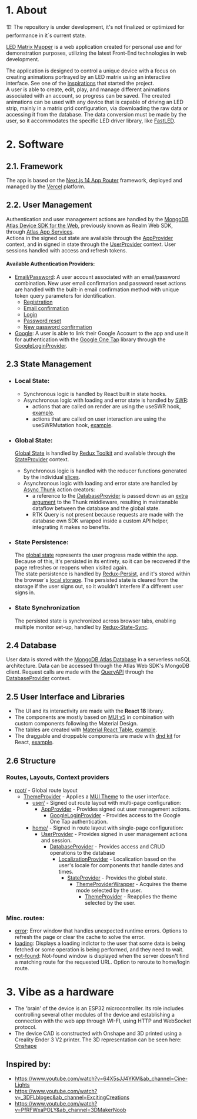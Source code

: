 # 1. About

:building_construction: The repository is under development, it's not finalized or optimized for performance in it`s current state.

[LED Matrix Mapper](https://vibe-salty.vercel.app) is a web application created for personal use and for demonstration purposes, utilizing the latest Front-End technologies in web development.<br/>

The application is designed to control a unique device with a focus on creating animations portrayed by an LED matrix using an interactive interface. See one of the [inspirations](https://youtu.be/64X5sJJ4YKM?si=_vRgQX4lwe8lhrCd&t=170) that started the project.<br/>
A user is able to create, edit, play, and manage different animations associated with an account, so progress can be saved.
The created animations can be used with any device that is capable of driving an LED strip, mainly in a matrix grid configuration, via downloading the raw data or accessing it from the database. The data conversion must be made by the user, so it accommodates the specific LED driver library, like [FastLED](https://fastled.io).

# 2. Software </br>

## 2.1. Framework

The app is based on the [Next.js 14 App Router](https://nextjs.org/docs/app) framework, deployed and managed by the [Vercel](https://vercel.com/) platform.

## 2.2. User Management

Authentication and user management actions are handled by the [MongoDB Atlas Device SDK for the Web](https://www.mongodb.com/docs/atlas/device-sdks/web/), previously known as Realm Web SDK, through [Atlas App Services](https://www.mongodb.com/products/platform/atlas-app-services).<br/> Actions in the signed out state are available through the [AppProvider](https://github.com/extra-salty/ledMatrixMapper/blob/25094f2bb12f9bbc122cad2c4c7cec10b9018369/client/src/providers/AppProvider/AppProvider.tsx) context, and in signed in state through the
[UserProvider](https://github.com/extra-salty/ledMatrixMapper/blob/25094f2bb12f9bbc122cad2c4c7cec10b9018369/client/src/providers/UserProvider/UserProvider.tsx) context. User sessions handled with access and refresh tokens.

#### Available Authentication Providers:

- [Email/Password](https://www.mongodb.com/docs/atlas/device-sdks/web/manage-email-password-users/): A user account associated with an email/password combination. New user email confirmation and password reset actions are handled with the built-in email confirmation method with unique token query parameters for identification.
  - [Registration](https://github.com/extra-salty/ledMatrixMapper/blob/25094f2bb12f9bbc122cad2c4c7cec10b9018369/client/src/components/user/forms/RegisterForm/RegisterForm.tsx)
  - [Email confirmation](https://github.com/extra-salty/ledMatrixMapper/blob/25094f2bb12f9bbc122cad2c4c7cec10b9018369/client/src/components/user/ConfirmResult/ConfirmResult.tsx)
  - [Login](https://github.com/extra-salty/ledMatrixMapper/blob/25094f2bb12f9bbc122cad2c4c7cec10b9018369/client/src/components/user/login/InternalLoginProvider/InternalLoginProvider.tsx)
  - [Password reset](https://github.com/extra-salty/ledMatrixMapper/blob/25094f2bb12f9bbc122cad2c4c7cec10b9018369/client/src/components/user/forms/PasswordResetForm/PasswordResetForm.tsx)
  - [New password confirmation](https://github.com/extra-salty/ledMatrixMapper/blob/25094f2bb12f9bbc122cad2c4c7cec10b9018369/client/src/components/user/forms/NewPasswordForm/NewPasswordForm.tsx)
- [Google](https://www.mongodb.com/docs/atlas/device-sdks/web/authenticate/#google-authentication): A user is able to link their Google Account to the app and use it for authentication with the [Google One Tap](https://developers.google.com/identity/gsi/web/guides/display-google-one-tap) library through the [GoogleLoginProvider](https://github.com/extra-salty/ledMatrixMapper/blob/25094f2bb12f9bbc122cad2c4c7cec10b9018369/client/src/components/user/login/GoogleLoginProvider/GoogleLoginProvider.tsx).

## 2.3 State Management

- ### Local State:

  - Synchronous logic is handled by React built in state hooks.
  - Asynchronous logic with loading and error state is handled by [SWR](https://swr.vercel.app/):
    - actions that are called on render are using the useSWR hook, [example](https://github.com/extra-salty/vibe/blob/79a31f631e4535d92cbbf508a9d610552a30f521/client/src/components/user/ConfirmResult/ConfirmResult.tsx).
    - actions that are called on user interaction are using the useSWRMutation hook, [example](https://github.com/extra-salty/vibe/blob/79a31f631e4535d92cbbf508a9d610552a30f521/client/src/components/user/forms/RegisterForm/RegisterForm.tsx).

- ### Global State:

  [Global State](https://github.com/extra-salty/ledMatrixMapper/tree/25094f2bb12f9bbc122cad2c4c7cec10b9018369/client/src/libs/redux) is handled by [Redux Toolkit](https://redux-toolkit.js.org/) and available through the [StateProvider](https://github.com/extra-salty/ledMatrixMapper/blob/25094f2bb12f9bbc122cad2c4c7cec10b9018369/client/src/providers/StateProvider/StateProvider.tsx) context.

  - Synchronous logic is handled with the reducer functions generated by the individual [slices](https://github.com/extra-salty/ledMatrixMapper/tree/25094f2bb12f9bbc122cad2c4c7cec10b9018369/client/src/libs/redux/features).
  - Asynchronous logic with loading and error state are handled by [Async Thunk](https://redux-toolkit.js.org/usage/usage-guide#async-requests-with-createasyncthunk) action creators:
    - a reference to the [DatabaseProvider](#2x-database) is passed down as an [extra argument](https://github.com/extra-salty/ledMatrixMapper/blob/25094f2bb12f9bbc122cad2c4c7cec10b9018369/client/src/libs/redux/store.ts#L18C1-L18C34) to the Thunk middleware, resulting in maintanable dataflow between the database and the global state.
    - RTK Query is not present because requests are made with the database own SDK wrapped inside a custom API helper, integrating it makes no benefits.

- ### State Persistence:

  The [global state](https://github.com/extra-salty/ledMatrixMapper/blob/25094f2bb12f9bbc122cad2c4c7cec10b9018369/client/src/libs/redux/reducers.ts) represents the user progress made within the app. Because of this, it's persisted in its entirety, so it can be recovered if the page refreshes or reopens when visited again.<br/>
  The state persistence is handled by [Redux-Persist](https://www.npmjs.com/package/redux-persist), and it's stored within the browser`s [local storage](https://github.com/extra-salty/ledMatrixMapper/blob/25094f2bb12f9bbc122cad2c4c7cec10b9018369/client/src/libs/redux/storage.ts).
  The persisted state is cleared from the storage if the user signs out, so it wouldn't interfere if a different user signs in.

- ### State Synchronization
  The persisted state is synchronized across browser tabs, enabling multiple monitor set-up, handled by [Redux-State-Sync](https://www.npmjs.com/package/redux-state-sync).

## 2.4 Database

User data is stored with the [MongoDB Atlas Database](https://www.mongodb.com/products/platform/atlas-database) in a serverless noSQL architecture. Data can be accessed through the Atlas Web SDK's MongoDB client. Request calls are made with the [QueryAPI](https://www.mongodb.com/docs/atlas/device-sdks/web/mongodb/) through the [DatabaseProvider](https://github.com/extra-salty/ledMatrixMapper/blob/25094f2bb12f9bbc122cad2c4c7cec10b9018369/client/src/providers/DatabaseProvider/DatabaseProvider.tsx) context.

## 2.5 User Interface and Libraries

- The UI and its interactivity are made with the **React 18** library.
- The components are mostly based on [MUI v5](https://mui.com/) in combination with custom components following the Material Design.
- The tables are created with [Material React Table](https://www.material-react-table.com/), [example](https://github.com/extra-salty/ledMatrixMapper/blob/25094f2bb12f9bbc122cad2c4c7cec10b9018369/client/src/components/home/Playlist/Playlist.tsx).
- The draggable and droppable components are made with [dnd kit](https://dndkit.com/) for React, [example](https://github.com/extra-salty/ledMatrixMapper/blob/25094f2bb12f9bbc122cad2c4c7cec10b9018369/client/src/components/home/Effect/FrameGridWrapper/FrameGridWrapper.tsx).

## 2.6 Structure

### Routes, Layouts, Context providers

- [root/](https://github.com/extra-salty/ledMatrixMapper/blob/25094f2bb12f9bbc122cad2c4c7cec10b9018369/client/src/app/layout.tsx) - Global route layout
  - [ThemeProvider](https://github.com/extra-salty/ledMatrixMapper/blob/25094f2bb12f9bbc122cad2c4c7cec10b9018369/client/src/providers/ThemeProvider/ThemeProvider.tsx) - Applies a [MUI Theme](https://github.com/extra-salty/ledMatrixMapper/blob/25094f2bb12f9bbc122cad2c4c7cec10b9018369/client/src/providers/ThemeProvider/useTheme.tsx) to the user interface.
    - [user/](https://github.com/extra-salty/ledMatrixMapper/blob/25094f2bb12f9bbc122cad2c4c7cec10b9018369/client/src/app/user/layout.tsx) - Signed out route layout with multi-page configuration:
      - [AppProvider](https://github.com/extra-salty/ledMatrixMapper/blob/25094f2bb12f9bbc122cad2c4c7cec10b9018369/client/src/providers/AppProvider/AppProvider.tsx) - Provides signed out user management actions.
        - [GoogleLoginProvider](https://github.com/extra-salty/ledMatrixMapper/blob/25094f2bb12f9bbc122cad2c4c7cec10b9018369/client/src/components/user/login/GoogleLoginProvider/GoogleLoginProvider.tsx) - Provides access to the Google One Tap authentication.
    - [home/](https://github.com/extra-salty/ledMatrixMapper/blob/25094f2bb12f9bbc122cad2c4c7cec10b9018369/client/src/app/home/layout.tsx) - Signed in route layout with single-page configuration:
      - [UserProvider](https://github.com/extra-salty/ledMatrixMapper/blob/25094f2bb12f9bbc122cad2c4c7cec10b9018369/client/src/providers/UserProvider/UserProvider.tsx) - Provides signed in user management actions and session.
        - [DatabaseProvider](https://github.com/extra-salty/ledMatrixMapper/blob/25094f2bb12f9bbc122cad2c4c7cec10b9018369/client/src/providers/DatabaseProvider/DatabaseProvider.tsx) - Provides access and CRUD operations to the database
          - [LocalizationProvider](https://mui.com/x/api/date-pickers/localization-provider/) - Localication based on the user's locale for components that handle dates and times.
            - [StateProvider](https://github.com/extra-salty/ledMatrixMapper/blob/25094f2bb12f9bbc122cad2c4c7cec10b9018369/client/src/providers/StateProvider/StateProvider.tsx) - Provides the global state.
              - [ThemeProviderWrapper](https://github.com/extra-salty/ledMatrixMapper/blob/25094f2bb12f9bbc122cad2c4c7cec10b9018369/client/src/providers/ThemeProvider/ThemeProviderWrapper.tsx) - Acquires the theme mode selected by the user.
                - [ThemeProvider](https://github.com/extra-salty/ledMatrixMapper/blob/25094f2bb12f9bbc122cad2c4c7cec10b9018369/client/src/providers/ThemeProvider/ThemeProvider.tsx) - Reapplies the theme selected by the user.

### Misc. routes:

- [error](https://github.com/extra-salty/ledMatrixMapper/blob/25094f2bb12f9bbc122cad2c4c7cec10b9018369/client/src/app/error.tsx): Error window that handles unexpected runtime errors. Options to refresh the page or clear the cache to solve the error.
- [loading](https://github.com/extra-salty/ledMatrixMapper/blob/25094f2bb12f9bbc122cad2c4c7cec10b9018369/client/src/app/loading.tsx): Displays a loading indictor to the user that some data is being fetched or some operation is being performed, and they need to wait.
- [not-found](https://github.com/extra-salty/ledMatrixMapper/blob/25094f2bb12f9bbc122cad2c4c7cec10b9018369/client/src/app/not-found.tsx): Not-found window is displayed when the server doesn't find a matching route for the requested URL. Option to reroute to home/login route.

# 3. Vibe as a hardware

- The 'brain' of the device is an ESP32 microcontroller. Its role includes controlling several other modules of the device and establishing a connection with the web app through WI-FI, using HTTP and WebSocket protocol.
- The device CAD is constructed with Onshape and 3D printed using a Creality Ender 3 V2 printer.
  The 3D representation can be seen here: [Onshape](https://cad.onshape.com/documents/4604ff47bb3fefabcff9ad3e/w/4bb2ac810232bce12ef560a2/e/d9e19047e28542bd3fb74dc6)

## Inspired by:

- https://www.youtube.com/watch?v=64X5sJJ4YKM&ab_channel=Cine-Lights
- https://www.youtube.com/watch?v=_3DFLblpgec&ab_channel=ExcitingCreations
- https://www.youtube.com/watch?v=PfRFWxaPOLY&ab_channel=3DMakerNoob
